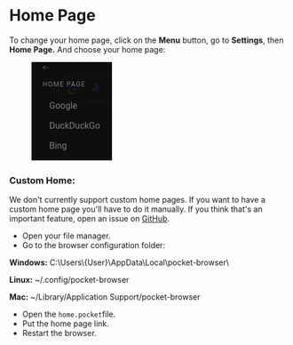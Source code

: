 # Home Page

To change your home page, click on the **Menu** button, go to **Settings**, then **Home Page.** And choose your home page:

<figure><img src="../.gitbook/assets/image (1).png" alt=""><figcaption></figcaption></figure>

### Custom Home:

We don't currently support custom home pages. If you want to have a custom home page you'll have to do it manually. If you think that's an important feature, open an issue on [GitHub](https://github.com/PocketStudios/Pocket-Browser/issues).

* Open your file manager.
* Go to the browser configuration folder:

**Windows:** C:\Users\\{User}\AppData\Local\pocket-browser\\

**Linux:** \~/.config/pocket-browser

**Mac:** \~/Library/Application Support/pocket-browser

* Open the `home.pocket`file.
* Put the home page link.
* Restart the browser.



